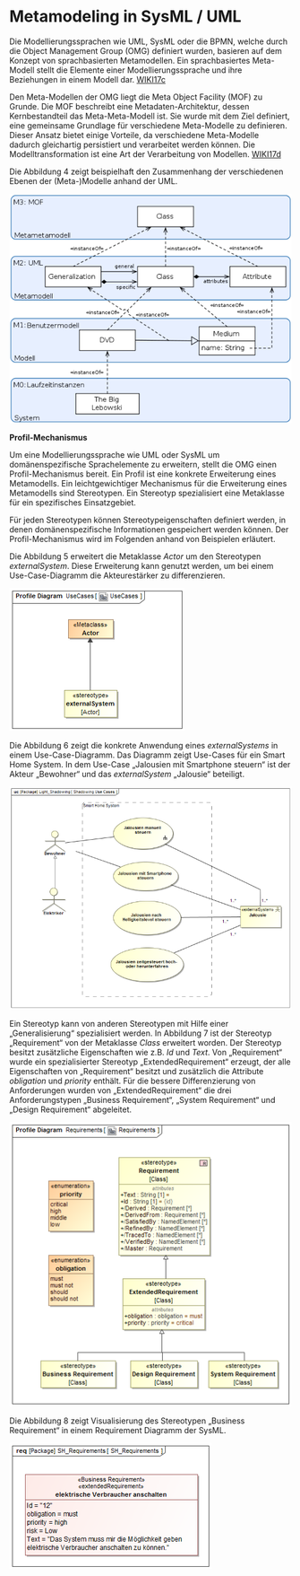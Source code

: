 # Metamodeling in SysML / UML

Die Modellierungssprachen wie UML, SysML oder die BPMN, welche durch die Object Management Group (OMG) definiert wurden, basieren auf dem Konzept von sprachbasierten Metamodellen. Ein sprachbasiertes Meta-Modell stellt die Elemente einer Modellierungssprache und ihre Beziehungen in einem Modell dar. [WIKI17c](Quellen.md)

Den Meta-Modellen der OMG liegt die Meta Object Facility (MOF) zu Grunde. Die MOF beschreibt eine Metadaten-Architektur, dessen Kernbestandteil das Meta-Meta-Modell ist. Sie wurde mit dem Ziel definiert, eine gemeinsame Grundlage für verschiedene Meta-Modelle zu definieren. Dieser Ansatz bietet einige Vorteile, da verschiedene Meta-Modelle dadurch gleichartig persistiert und verarbeitet werden können. Die Modelltransformation ist eine Art der Verarbeitung von Modellen. [WIKI17d](Quellen.md)

Die Abbildung 4 zeigt beispielhaft den Zusammenhang der verschiedenen Ebenen der (Meta-)Modelle anhand der UML. 

![](..\assets\hierarchie_der_metamodelle.png)

**Profil-Mechanismus**

Um eine Modellierungssprache wie UML oder SysML um domänenspezifische Sprachelemente zu erweitern, stellt die OMG einen Profil-Mechanismus bereit. Ein Profil ist eine konkrete Erweiterung eines Metamodells. Ein leichtgewichtiger Mechanismus für die Erweiterung eines Metamodells sind Stereotypen. Ein Stereotyp spezialisiert eine Metaklasse für ein spezifisches Einsatzgebiet. 

Für jeden Stereotypen können Stereotypeigenschaften definiert werden, in denen domänenspezifische Informationen gespeichert werden können. Der Profil-Mechanismus wird im Folgenden anhand von Beispielen erläutert.

Die Abbildung 5 erweitert die Metaklasse *Actor* um den Stereotypen *externalSystem*. Diese Erweiterung kann genutzt werden, um bei einem Use-Case-Diagramm die Akteurestärker zu differenzieren.

![](..\assets\usecases.png)

Die Abbildung 6 zeigt die konkrete Anwendung eines *externalSystems* in einem Use-Case-Diagramm. Das Diagramm zeigt Use-Cases für ein Smart Home System. In dem Use-Case „Jalousien mit Smartphone steuern“ ist der Akteur „Bewohner“ und das *externalSystem* „Jalousie“ beteiligt.

![](..\assets\shadowing_use_cases.png)

Ein Stereotyp kann von anderen Stereotypen mit Hilfe einer „Generalisierung“ spezialisiert werden. In Abbildung 7 ist der Stereotyp „Requirement“ von der Metaklasse *Class* erweitert worden. Der Stereotyp besitzt zusätzliche Eigenschaften wie z.B. *Id* und *Text*. Von „Requirement“ wurde ein spezialisierter Stereotyp „ExtendedRequirement“ erzeugt, der alle Eigenschaften von „Requirement“ besitzt und zusätzlich die Attribute *obligation* und *priority* enthält. Für die bessere Differenzierung von Anforderungen wurden von „ExtendedRequirement“ die drei Anforderungstypen „Business Requirement“, „System Requirement“ und „Design Requirement“ abgeleitet.

![](..\assets\requirements.png)

Die Abbildung 8 zeigt Visualisierung des Stereotypen „Business Requirement“ in einem Requirement Diagramm der SysML.

![](..\assets\SH_Requirements.png)

